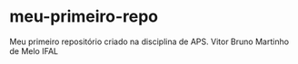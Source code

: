 # meu-primeiro-repo
Meu primeiro repositório criado na disciplina de APS.
Vitor Bruno Martinho de Melo IFAL
